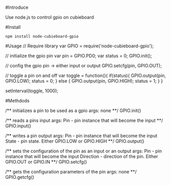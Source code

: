 #Introduce

Use node.js to control gpio on cubieboard

#Install

	npm install node-cubieboard-gpio

#Usage
  // Require library
  var GPIO = require('node-cubieboard-gpio');

  // initialize the gpio pin
  var pin = GPIO.PD0;
  var status = 0;
  GPIO.init();

  // config the gpio pin -> either input or output
  GPIO.setcfg(pin, GPIO.OUT);

  // toggle a pin on and off
  var toggle = function(){
    if(status){
      GPIO.output(pin, GPIO.LOW);
      status = 0;
    } else {
      GPIO.output(pin, GPIO.HIGH);
      status = 1;
    }
  }

  setInterval(toggle, 1000);

#Methdods

  /**
    initializes a pin to be used as a gpio
    args: none
  **/
  GPIO.init()

  /**
    reads a pins input
    args: Pin - pin instance that will become the input
  **/
  GPIO.input()

  /**
    writes a pin output
    args: Pin - pin instance that will become the input
          State - pin state. Either GPIO.LOW or GPIO.HIGH
  **/
  GPIO.output()
  
  /**
  sets the configuration of the pin as an input or an output
  args: Pin - pin instance that will become the input
        Direction - direction of the pin. Either GPIO.OUT or GPIO.IN
  **/
  GPIO.setcfg()
  
  /**
  gets the configuration parameters of the pin
  args: none
  **/
  GPIO.getcfg()



